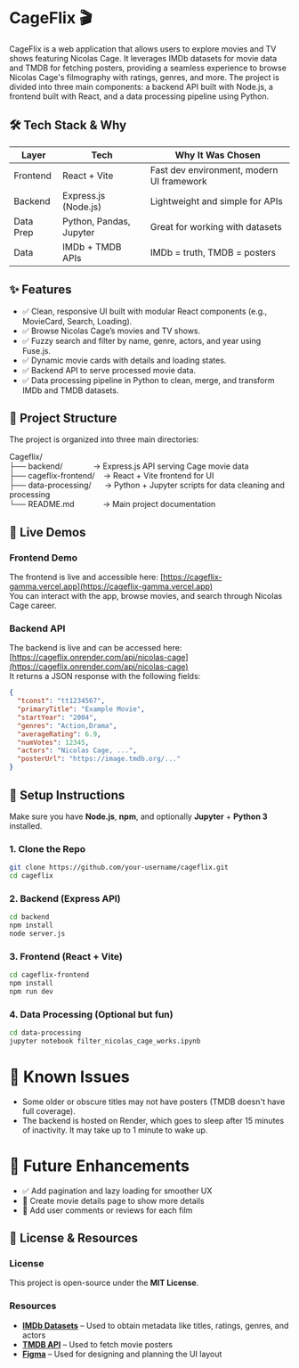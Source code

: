 # CageFlix 🎬

CageFlix is a web application that allows users to explore movies and TV shows featuring Nicolas Cage. It leverages IMDb datasets for movie data and TMDB for fetching posters, providing a seamless experience to browse Nicolas Cage's filmography with ratings, genres, and more. The project is divided into three main components: a backend API built with Node.js, a frontend built with React, and a data processing pipeline using Python.

## 🛠 Tech Stack & Why

| Layer     | Tech                    | Why It Was Chosen                              |
|-----------|-------------------------|------------------------------------------------|
| Frontend  | React + Vite            | Fast dev environment, modern UI framework      |
| Backend   | Express.js (Node.js)    | Lightweight and simple for APIs                |
| Data Prep | Python, Pandas, Jupyter | Great for working with datasets                |
| Data      | IMDb + TMDB APIs        | IMDb = truth, TMDB = posters                   |

## ✨ Features

- ✅ Clean, responsive UI built with modular React components (e.g., MovieCard, Search, Loading).
- ✅ Browse Nicolas Cage’s movies and TV shows.
- ✅ Fuzzy search and filter by name, genre, actors, and year using Fuse.js.
- ✅ Dynamic movie cards with details and loading states.
- ✅ Backend API to serve processed movie data.
- ✅ Data processing pipeline in Python to clean, merge, and transform IMDb and TMDB datasets.


## 📁 Project Structure
The project is organized into three main directories:

Cageflix/\
├── backend/              → Express.js API serving Cage movie data\
├── cageflix-frontend/    → React + Vite frontend for UI\
├── data-processing/      → Python + Jupyter scripts for data cleaning and processing\
└── README.md             → Main project documentation


## 🚀 Live Demos

### Frontend Demo

The frontend is live and accessible here: [https://cageflix-gamma.vercel.app](https://cageflix-gamma.vercel.app)  
You can interact with the app, browse movies, and search through Nicolas Cage career.

### Backend API

The backend is live and can be accessed here: [https://cageflix.onrender.com/api/nicolas-cage](https://cageflix.onrender.com/api/nicolas-cage)  
It returns a JSON response with the following fields:

```json
{
  "tconst": "tt1234567",
  "primaryTitle": "Example Movie",
  "startYear": "2004",
  "genres": "Action,Drama",
  "averageRating": 6.9,
  "numVotes": 12345,
  "actors": "Nicolas Cage, ...",
  "posterUrl": "https://image.tmdb.org/..."
}
```
## 🚀 Setup Instructions

Make sure you have **Node.js**, **npm**, and optionally **Jupyter** + **Python 3** installed.

### 1. Clone the Repo

```bash
git clone https://github.com/your-username/cageflix.git
cd cageflix
```
### 2. Backend (Express API)
```bash
cd backend
npm install
node server.js
```
### 3. Frontend (React + Vite)
```bash
cd cageflix-frontend
npm install
npm run dev
```
### 4. Data Processing (Optional but fun)
```bash
cd data-processing
jupyter notebook filter_nicolas_cage_works.ipynb
```

# 🐞 Known Issues
- Some older or obscure titles may not have posters (TMDB doesn't have full coverage).
- The backend is hosted on Render, which goes to sleep after 15 minutes of inactivity. It may take up to 1 minute to wake up.

# 🧭 Future Enhancements
- ✅ Add pagination and lazy loading for smoother UX
- 🧳 Create movie details page to show more details
- 💬 Add user comments or reviews for each film

## 📄 License & Resources

### License
This project is open-source under the **MIT License**.  

###  Resources

- [**IMDb Datasets**](https://developer.imdb.com/non-commercial-datasets/) – Used to obtain metadata like titles, ratings, genres, and actors  
- [**TMDB API**](https://developer.themoviedb.org/docs) – Used to fetch movie posters  
- [**Figma**](https://www.figma.com/proto/4VtOHS1zaZlkIGRetAGtht/Movie-App-w--React?node-id=89001-1372&t=mSooD2Lpjjj5P3cl-1) – Used for designing and planning the UI layout  

